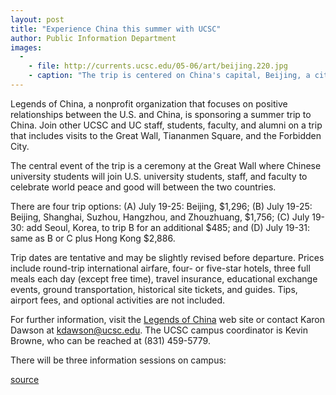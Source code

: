 ```yaml
---
layout: post
title: "Experience China this summer with UCSC"
author: Public Information Department
images:
  -
    - file: http://currents.ucsc.edu/05-06/art/beijing.220.jpg
    - caption: "The trip is centered on China's capital, Beijing, a city with a 3,000-year history and 11 million people. Photo courtesy of Legends of China"
---
```


Legends of China, a nonprofit organization that focuses on positive relationships between the U.S. and China, is sponsoring a summer trip to China. Join other UCSC and UC staff, students, faculty, and alumni on a trip that includes visits to the Great Wall, Tiananmen Square, and the Forbidden City.

The central event of the trip is a ceremony at the Great Wall where Chinese university students will join U.S. university students, staff, and faculty to celebrate world peace and good will between the two countries.

There are four trip options: (A) July 19-25: Beijing, $1,296; (B) July 19-25: Beijing, Shanghai, Suzhou, Hangzhou, and Zhouzhuang, $1,756; (C) July 19-30: add Seoul, Korea, to trip B for an additional $485; and (D) July 19-31: same as B or C plus Hong Kong $2,886.

Trip dates are tentative and may be slightly revised before departure. Prices include round-trip international airfare, four- or five-star hotels, three full meals each day (except free time), travel insurance, educational exchange events, ground transportation, historical site tickets, and guides. Tips, airport fees, and optional activities are not included.

For further information, visit the [Legends of China][1] web site or contact Karon Dawson at [kdawson@ucsc.edu][2]. The UCSC campus coordinator is Kevin Browne, who can be reached at (831) 459-5779.

There will be three information sessions on campus:

[1]: http://www.legendsofchina.com
[2]: mailto:kdawson@ucsc.edu

[source](http://www1.ucsc.edu/currents/05-06/02-13/brief-china.asp "Permalink to brief-china")
